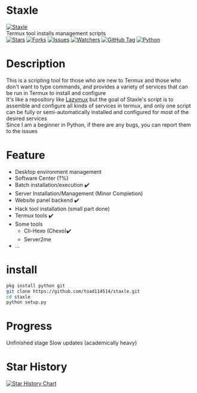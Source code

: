# Staxle
[![Staxle](https://toad114514.github.io/img/wb/staxle.jpg)](https://github.com/Toad114514/Staxle)<br>
Termux tool installs management scripts<br>
[![Stars](https://img.shields.io/github/stars/Toad114514/Staxle.svg)](https://github.com/Toad114514/Staxle/status)
[![Forks](https://img.shields.io/github/forks/Toad114514/Staxle.svg)](https://github.com/Toad114514/Toad114514/network/members)
[![Issues](https://img.shields.io/github/issues/Toad114514/Staxle.svg)](https://github.com/Toad114514/Staxle/issues)
[![Watchers](https://img.shields.io/github/watchers/Toad114514/Staxle.svg)](https://github.com/Toad114514/Staxle/watchers)
[![GitHub Tag](https://img.shields.io/github/v/tag/toad114514/staxle)](https://github.com/Toad114514/Staxle/releases)
[![Python](https://img.shields.io/badge/language-Python%203-blue.svg)](https://www.python.org)
# Description
This is a scripting tool for those who are new to Termux and those who don't want to type commands, and provides a variety of services that can be run in Termux to install and configure<br>
It's like a repository like [Lazymux](https://github.com/Gameye98/Lazymux) but the goal of Staxle's script is to assemble and configure all kinds of services in termux, and only one script can be fully or semi-automatically installed and configured for most of the desired services<br>
Since I am a beginner in Python, if there are any bugs, you can report them to the issues
# Feature
 - Desktop environment management
 - Software Center (?%)
 - Batch installation/execution ✔️
 - Server Installation/Management (Minor Completion)
 - Website panel backend ✔️
 - Hack tool installation (small part done)
 - Termux tools ✔️
 - Some tools
   - Cli-Hexo (Chexo)✔️
   - Server2me
 - ...
# install
```bash
pkg install python git
git clone https://github.com/toad114514/staxle.git
cd staxle
python setup.py
```
# Progress
Unfinished stage
Slow updates (academically heavy)
# Star History
[![Star History Chart](https://api.star-history.com/svg?repos=Toad114514/Staxle&type=Date)](https://star-history.com/#Toad114514/Staxle&Date)